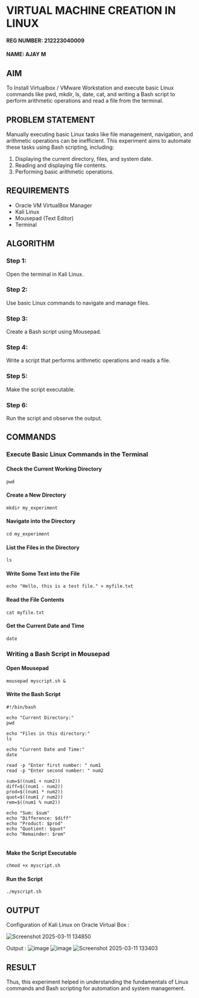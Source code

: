  # VIRTUAL MACHINE CREATION IN LINUX
 
#### REG NUMBER: 212223040009
#### NAME: AJAY M

## AIM

To Install Virtualbox / VMware Workstation and execute basic Linux commands like pwd, mkdir, ls, date, cat, and writing a Bash script to perform arithmetic operations and read a file from the terminal.

## PROBLEM STATEMENT

Manually executing basic Linux tasks like file management, navigation, and arithmetic operations can be inefficient. This experiment aims to automate these tasks using Bash scripting, including:
1. Displaying the current directory, files, and system date.
2. Reading and displaying file contents.
3. Performing basic arithmetic operations.

## REQUIREMENTS
- Oracle VM VirtualBox Manager
- Kali Linux
- Mousepad (Text Editor)
- Terminal

## ALGORITHM
 ### Step 1: 
 Open the terminal in Kali Linux.
 ### Step 2:
 Use basic Linux commands to navigate and manage files.
 ### Step 3:
 Create a Bash script using Mousepad.
 ### Step 4:
 Write a script that performs arithmetic operations and reads a file.
 ### Step 5:
 Make the script executable.
 ### Step 6:
 Run the script and observe the output.
 
## COMMANDS

###  Execute Basic Linux Commands in the Terminal
#### Check the Current Working Directory
```
pwd
```
#### Create a New Directory
```
mkdir my_experiment
```

#### Navigate into the Directory
```
cd my_experiment
```
#### List the Files in the Directory
```
ls
```

#### Write Some Text into the File
```
echo "Hello, this is a test file." > myfile.txt
```

#### Read the File Contents
```
cat myfile.txt
```
#### Get the Current Date and Time
```
date
```

###  Writing a Bash Script in Mousepad
#### Open Mousepad
```
mousepad myscript.sh &
```

#### Write the Bash Script

```
#!/bin/bash 

echo "Current Directory:"
pwd

echo "Files in this directory:"
ls

echo "Current Date and Time:"
date

read -p "Enter first number: " num1
read -p "Enter second number: " num2

sum=$((num1 + num2))
diff=$((num1 - num2))
prod=$((num1 * num2))
quot=$((num1 / num2))
rem=$((num1 % num2))

echo "Sum: $sum"
echo "Difference: $diff"
echo "Product: $prod"
echo "Quotient: $quot"
echo "Remainder: $rem"


```
####  Make the Script Executable
```
chmod +x myscript.sh
```

#### Run the Script
```
./myscript.sh
```

## OUTPUT

Configuration of Kali Linux on Oracle Virtual Box :

![Screenshot 2025-03-11 134850](https://github.com/user-attachments/assets/7481ebf5-8edd-4cb2-87cc-e8e64ec9cafc)


Output : 
![image](https://github.com/user-attachments/assets/cc481926-bcfc-4901-b74d-7f5c76beabd5)
![image](https://github.com/user-attachments/assets/ddc08a53-e155-4a5c-afa4-d4a9429696d3)
![Screenshot 2025-03-11 133403](https://github.com/user-attachments/assets/a30e5d51-d55c-4ea1-8a39-6bc60e80b50b)




## RESULT
Thus, this experiment helped in understanding the fundamentals of Linux commands and Bash scripting for automation and system management.

  


